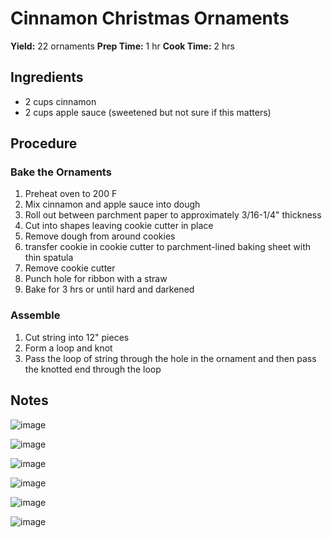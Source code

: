# Cinnamon Christmas Ornaments
**Yield:** 22 ornaments
**Prep Time:** 1 hr
**Cook Time:** 2 hrs

## Ingredients
- 2 cups cinnamon
- 2 cups apple sauce (sweetened but not sure if this matters)

## Procedure
### Bake the Ornaments
1. Preheat oven to 200 F
2. Mix cinnamon and apple sauce into dough
3.  Roll out between parchment paper to approximately 3/16-1/4" thickness
4.  Cut into shapes leaving cookie cutter in place
5.  Remove dough from around cookies
6.  transfer cookie in cookie cutter to parchment-lined baking sheet with thin spatula
7.  Remove cookie cutter
8.  Punch hole for ribbon with a straw
9.  Bake for 3 hrs or until hard and darkened

### Assemble
1. Cut string into 12" pieces
2. Form a loop and knot
3. Pass the loop of string through the hole in the ornament and then pass the knotted end through the loop

## Notes
![image](.attachments/03e26c0a65e9634b15752501ddc60a4dc48d41f4.jpeg) 

![image](.attachments/a616355f04d7457db402ded8a43f2a2521b3d970.jpeg) 

![image](.attachments/20d8d62b5ba00e1769e7d024b4190290ae700a39.jpeg) 

![image](.attachments/abfdccf7ac095b8bf920f36596e4aecf2759528e.jpeg) 

![image](.attachments/be8f5d66209d15e7a287de23718a383cbd17bd9e.jpeg) 

![image](.attachments/8b20f17d6e9bbf3c7bee47fd850a3e9028821d35.jpeg) 